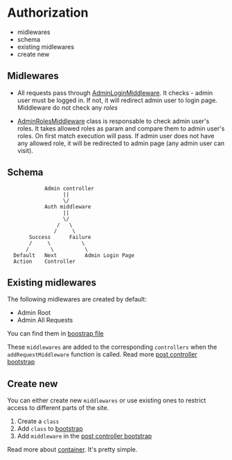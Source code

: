 # Authorization

- midlewares
- schema
- existing midlewares
- create new

## Midlewares

- All requests pass through [AdminLoginMiddleware](./../../app/code/Infrastructure/Http/RequestMiddlewares/Admin/AdminLoginMiddleware.php). It cheсks - admin user must be logged in. If not, it will redirect admin user to login page. Middleware do not check any *roles*

- [AdminRolesMiddleware](./../../app/code/Infrastructure/Http/RequestMiddlewares/Admin/AdminRolesMiddleware.php) class is responsable to check admin user's roles. It takes allowed roles as param and compare them to admin user's roles. On first match execution will pass. If admin user does not have any allowed role, it will be redirected to admin page (any admin user can visit).

## Schema

                Admin controller
                      ||
                      \/
                Auth middleware
                      ||
                      \/
                    /   \
                   /     \
           Success      Failure  
           /     \          \
          /       \          \
      Default   Next         Admin Login Page
      Action    Controller

## Existing midlewares

The following midlewares are created by default:

- Admin Root
- Admin All Requests

You can find them in [boostrap file](./../../app/bootstrap/http/actionsList/request_middlewares.php)

These `middlewares` are added to the corresponding `controllers` when the `addRequestMiddleware` function is called. Read more [post controller bootstrap](./../../app/bootstrap/http/actionsList/post.php)

## Create new

You can either create new `middlewares` or use existing ones to restrict access to different parts of the site.

1. Create a `class`
2. Add `class` to [bootstrap](./../../app/bootstrap/http/actionsList/request_middlewares.php)
3. Add `middleware` in the [post controller bootstrap](./../../app/bootstrap/http/actionsList/post.php)

Read more about [container](https://github.com/Romchik38/php-container). It's pretty simple.
